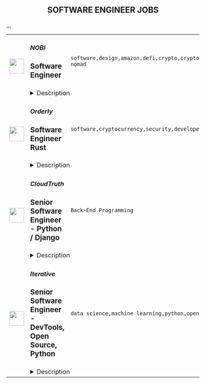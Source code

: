 <div align="center"><h2>SOFTWARE ENGINEER JOBS</h2></div><table><tr>
                <td width="100" height="100" rowspan="2">
                    <img src="https://remoteok.com/assets/img/jobs/a09575c96b564d195f8eba21570affa31664954132.png" width="38px" height="auto">
                </td>
                <td width="300">
                    <h5>NOBI</h5>
                    <h3>Software Engineer</h3>
                </td>
                <td width="300">
                    <code>software,design,amazon,defi,crypto,cryptocurrency,system,frontend,test,code,web,javascript,investment,nodejs,php,git,engineer,engineering,backend,digital nomad</code>
                </td>
                <td width="200">
                <text>2 days ago</text>
                </td>
                <td width="100" rowspan="2">
                <a href="https://remoteOK.com/remote-jobs/remote-software-engineer-nobi-128372" align="right" target="_blank">Apply</a>
                </td>
            </tr>
            <tr>
                <td colspan="3">
                <details><summary>Description</summary>
                <div>
<p></p>
<h2>Company Description</h2>
</div><div><p>NOBI helps people easily get more from their crypto asset & simplify their crypto investment experience. Our engineering team run hundreds of blockchain nodes, integrates with numerous DeFi smart contracts and run numerous real time robo trading to simplify the life our customers. <br><br>Weâre here so that everyone can be part of the global cryptocurrency movement. Join us.</p></div><div>
<p></p>
<h2>Job Description</h2>
</div><div><ul>
<li>Responsible for building and extending our backend code</li>
<li>Responsible for building APIs that serve our frontend apps</li>
<li>Responsible for maintaining and extend our test suite</li>
<li>Refactor and improve existing code to incorporate better patterns</li>
<li>Able to create unit test and implement self-test to make sure the code is running well (Profiling and optimization code)</li>
<li>Work with the other engineering team to build & maintain our numerous backend services</li>
</ul></div><div>
<p></p>
<h2>Qualifications</h2>
</div><div><ul>
<li>Bachelor's degree in Computer Science or equivalent from a reputable university</li>
<li>Minimum 2 years of working experience as Backend Engineer or equivalent</li>
<li>Minimum 2 years of extensive experience on server-side development, especially Javascript (ES6) using NodeJS & PHP using Laravel.</li>
<li>Fluent with Git and RESTful API</li>
<li>Good knowledge and experience of UNIX system and command line experience in web server configuration and setup. This includes setting up PHP engine, database server, load balancing.</li>
<li>Experience with NoSQL, Amazon AWS , Redis, Docker</li>
<li>Knowledge and experience in scalability and performance in high-traffic web systems</li>
<li>Knowledgeable on software design pattern</li>
<li>Understanding the principles of application security</li>
<li>Blockchain or Crypto enthusiast</li>
</ul></div><br/><br/>Please mention the word **PINNACLE** and tag RMy44MS4xNzMuMjE5 when applying to show you read the job post completely (#RMy44MS4xNzMuMjE5). This is a beta feature to avoid spam applicants. Companies can search these words to find applicants that read this and see they're human.
                </details>
                </td>
            </tr>,<tr>
                <td width="100" height="100" rowspan="2">
                    <img src="https://remoteok.com/assets/img/jobs/36330b3a15babcd46e7f194a4e365e8b1664781343.peg" width="38px" height="auto">
                </td>
                <td width="300">
                    <h5>Orderly</h5>
                    <h3>Software Engineer Rust</h3>
                </td>
                <td width="300">
                    <code>software,cryptocurrency,security,developer,code,financial,video,fintech,management,reliability,engineer,engineering,educational,full-time,digital nomad</code>
                </td>
                <td width="200">
                <text>4 days ago</text>
                </td>
                <td width="100" rowspan="2">
                <a href="https://remoteOK.com/remote-jobs/remote-software-engineer-rust-orderly-127358" align="right" target="_blank">Apply</a>
                </td>
            </tr>
            <tr>
                <td colspan="3">
                <details><summary>Description</summary>
                <h2 style="text-align:center;"><strong>Work with the best</strong></h2>
<p>Orderly Network is a permissionless, decentralized exchange protocol and modular ecosystem built on top of NEAR. It uses an on-chain orderbook to provide a platform complete with a risk engine, matching engine, and shared asset pools for Dapps to build on top of. Dapps built on the Orderly Network will allow for financial instruments such as; Spot Trading, Margin Trading, Perpetual Swaps and Lending & Borrowing.</p>
<p>Whilst a fully independent team operates at Orderly Network, we were incubated by NEAR and WOO Network - Industry heavyweights in their respective fields. Thanks to both the guidance and expertise Orderly Network will offer market-leading execution with low latency and minimal fees with a combination of orderbook efficiency alongside on-chain settlement. We will become the go-to network for ecosystem partners to come and build upon.</p>
<h2 style="text-align:center;"><strong>A Glimpse into Your Future at Orderly Network</strong></h2>
<ul>
<li>
<span style="text-decoration:underline;"><em>What will you be working on?</em></span>
<ul>
<li>Develop new protocols on the innovative Solana or NEAR blockchain.</li>
<li>Write and review technical proposals.</li>
<li>Write, test, and deploy high-performance, networking code.</li>
<li>Design product architecture according to business needs.</li>
<li>Program and optimize rust/wasm based smart contracts.</li>
<li>Develop infrastructure software.</li>
<li>Implement advanced features from scratch.</li>
<li>Perform technical analysis and contribute to code reviews.</li>
<li><span style="font-weight:400;">Provide the vision of how the project should be driven forward from a technical perspective.</span></li>
<li>Take part in our educational blockchain programs and make your contribution to our startups.</li>
</ul>
</li>
<li>
<span style="text-decoration:underline;"><em>What challenges will you face?</em></span>
<ul>
<li><span style="font-weight:400;">We're looking for a Rust Developer who has been involved in blockchain projects. This is a full-time remote position (possibility to work remotely as fully as partially). We are seeking a determined and creative developer who is passionate about changing the world through technology, someone who will  join a team responsible for implementation of various solutions in the Blockchain and FinTech domains where reliability and efficiency of software is crucial.</span></li>
</ul>
</li>
<li>
<span style="text-decoration:underline;"><em>What tech stacks/skills will you be using?</em></span>
<ul>
<li><span style="font-weight:400;">5+ years of software engineering experience.</span></li>
<li><span style="font-weight:400;">Experience with Virtual machines used by modern blockchains: WebAssembly, EVM, COSMWASM (would be a plus).</span></li>
<li><span style="font-weight:400;">Knowledge of best practices in blockchain management and data protection (would be a plus).</span></li>
<li>You have working experience with Rust in Solana ecosystem.</li>
<li>Experience or understanding the approach of smart contracts development.</li>
<li>Experience with relational and non-relational databases.</li>
<li>Knowledge of REST principles.</li>
<li>You understand the OOP, OOD, SOLID principles.</li>
<li>Deep knowledge of standard algorithms and data structures.</li>
<li>You can analyze and optimize the platformâs performance.</li>
<li>You have experience with security audits of third-party and internal solutions.</li>
<li>You are interested in Solana or Near ecosystem.</li>
<li>You possess strong written and verbal communication skills in English.</li>
</ul>
</li>
</ul>
<h2 style="text-align:center;"><strong>Interested in Learning More?</strong></h2>
<ul>
<li>Our hiring process begins by meeting with our People Team, who help facilitate the process of placing you in your new role. You can expect to share your experience and ideas in online video interviews with our hiring team, made up of management and potential new colleagues.</li>
<li>If you have experience in developing trading systems or financial-related products is a plus.</li>
<li>You can prepare for this interview by mentally organizing your strategies and opinions on topics such as Web3, cryptocurrency trading platforms, and your vision of how to succeed. </li>
<li>Share this! Donât be afraid of friends or co-workers stealing this job! If you are amazing and smart we will find a place for you. Check out our <a href="https://boards.greenhouse.io/orderlynetwork/jobs/5170520003" target="_blank" rel="noopener noreferrer nofollow">External Referral Incentives Program</a> as well. </li>
</ul><br/><br/>Please mention the word **ANGELIC** and tag RMy44MS4xNzMuMjE5 when applying to show you read the job post completely (#RMy44MS4xNzMuMjE5). This is a beta feature to avoid spam applicants. Companies can search these words to find applicants that read this and see they're human.
                </details>
                </td>
            </tr>,<tr>
                <td width="100" height="100" rowspan="2">
                    <img src="https://wwr-pro.s3.amazonaws.com/logos/0081/7709/logo.gif" width="38px" height="auto">
                </td>
                <td width="300">
                    <h5>CloudTruth</h5>
                    <h3> Senior Software Engineer - Python / Django</h3>
                </td>
                <td width="300">
                    <code>Back-End Programming</code>
                </td>
                <td width="200">
                <text>0 days ago</text>
                </td>
                <td width="100" rowspan="2">
                <a href="https://weworkremotely.com/remote-jobs/cloudtruth-senior-software-engineer-python-django" align="right" target="_blank">Apply</a>
                </td>
            </tr>
            <tr>
                <td colspan="3">
                <details><summary>Description</summary>
                <img src="https://we-work-remotely.imgix.net/logos/0081/7709/logo.gif?ixlib=rails-4.0.0&w=50&h=50&dpr=2&fit=fill&auto=compress" />

<p>
  <strong>Headquarters:</strong> Boston, MA USA
    <br /><strong>URL:</strong> <a href="https://cloudtruth.com">https://cloudtruth.com</a>
</p>

<div>
<strong>Position:</strong> Mid to Senior level Software Engineer</div><div><br></div><div>
<strong>Location:</strong> Remote position - US compatible timezone preferred</div><div><br></div><div>We’re seeking a mid or senior-level engineer to join our experienced team. The qualifications are simple: show an ability, eagerness to learn, and strong communication skills, and you’ll fit right in. We’re a team that values fundamentals over specifics in any particular technology. You will have the opportunity to grow your role and we’ll provide mentorship to help you develop your career and skill set.</div><div><br></div><div>Our reason for being: Service outages, security breaches, and performance degradations, are frequently the direct result of application and service misconfiguration. CloudTruth is a venture-backed startup bringing order to the configuration chaos of modern applications (particularly cloud-native ones). By joining CloudTruth, you’ll help keep customers happy by improving developers’ lives and streamlining DevOps functions.</div><div><br></div><div>As for technologies, we evaluate each problem and choose to balance productivity, maintainability, and time-to-market. Currently, that means a TypeScript &amp; React front-end application backed by a Python/Django REST API.</div><div><br></div><div><strong>Experience with Python/Django is a must-have.</strong></div><div><br></div><div>CloudTruth is a distributed team that embraces remote-first principles. Depending on where you live, you may be close enough to other team members to meet up as you see fit. </div><div><br></div><div><strong>Requirements:</strong></div><ul>
<li>Comfortable with remote work dynamics</li>
<li>Strong communication skills are a must</li>
<li>An ability and eagerness to learn</li>
<li>Experience with Python and Django</li>
</ul><div><br></div><div><strong>Nice to haves:</strong></div><ul>
<li>Experience with TypeScript or React</li>
<li>Experience with Kubernetes</li>
<li>Experience as a DevOps practitioner</li>
</ul><div><br></div><div><strong>Benefits:</strong></div><ul>
<li>Competitive salary, benefits, and equity</li>
<li>Unlimited vacation</li>
<li>Standard US holidays</li>
<li>Work-life balance</li>
</ul><div><br></div><div><strong>How to Apply:</strong></div><div><br></div><div>Contact us at joinus@cloudtruth.com with your background CV, links to LinkedIn, blog, portfolio, GitHub, or other examples of your work, and a brief statement about why you’re interested in the position. </div>

<p><strong>To apply:</strong> <a href="https://weworkremotely.com/remote-jobs/cloudtruth-senior-software-engineer-python-django">https://weworkremotely.com/remote-jobs/cloudtruth-senior-software-engineer-python-django</a></p>

                </details>
                </td>
            </tr>,<tr>
                <td width="100" height="100" rowspan="2">
                    <img src="https://weworkremotely.com/assets/IsotypeV2-1ebe3dd57673f3e8d02b7490bc0faaef55d6a95d3a4aaf17298bd3ed503ae7fe.svg" width="38px" height="auto">
                </td>
                <td width="300">
                    <h5>Business Directory Plugin</h5>
                    <h3> Senior WordPress Software Engineer (Remote)</h3>
                </td>
                <td width="300">
                    <code>Full-Stack Programming</code>
                </td>
                <td width="200">
                <text>1 days ago</text>
                </td>
                <td width="100" rowspan="2">
                <a href="https://weworkremotely.com/remote-jobs/business-directory-plugin-senior-wordpress-software-engineer-remote" align="right" target="_blank">Apply</a>
                </td>
            </tr>
            <tr>
                <td colspan="3">
                <details><summary>Description</summary>
                

<p>
  <strong>Headquarters:</strong> Utah, United States
    <br /><strong>URL:</strong> <a href="https://businessdirectoryplugin.com/">https://businessdirectoryplugin.com/</a>
</p>

<div>Hi! We're Strategy11. We are the company behind Formidable Forms and Business Directory Plugin. No matter what product we're working on, our goal is to make big projects possible without big resources and make complex tasks simple.  Our software is running on nearly 400,000 websites, and our team is growing fast.  We have tons of big plans for the future and would love for you to be a part of it.</div><div><br></div><div>As a WordPress Developer, you're responsible for Making Stuff Go. For this position, we are looking for a part-time superstar to lead Business Directory Plugin. You will build infrastructure to create new features, help plan the roadmap, improve existing code, squash bugs, and help us rapidly scale our platform.</div><div><br></div><div>We are looking for energetic and fun people who love to work hard and get things done. </div><div><br></div><div>Interested? See "How to Apply" below to learn more before applying.</div><div><br></div><div>To love this role, here’s the type of person you are:<br><br>
</div><ul>
<li>You’re a self-starter who loves taking initiative and seeing things through from conception to completion. Our developers often "own" features/tasks and are responsible for scoping, development, and testing.</li>
<li>You're an excellent communicator, fluent in both verbal and written English, who makes sure nothing slips through the cracks. We believe communication is critical and there is no such thing as over-communicating.</li>
<li>You have the curiosity and desire to learn and grow your skills.</li>
<li>You're passionate about leaving your mark on the web for all to see and are excited to work on tasks that impact <em>thousands</em> of users.</li>
<li>You take pride in the quality and craftsmanship of your work rather than just doing it to get it done.</li>
<li>You're a team player who is comfortable working alongside and helping other developers, and you don't take critical feedback personally.</li>
<li>You're happy jumping between front-end and back-end development tasks or tackling tasks that require both.</li>
<li>You're happy working on tasks of all sizes - from minor bug fixes and enhancements to large features/rewrites.</li>
</ul><div>
<br>Common responsibilities include (but are not limited to):<br><br>
</div><ul>
<li>Triaging bugs and small enhancements that come into GitHub.</li>
<li>Scoping, writing, and testing new product features and add-ons.</li>
<li>Refactoring legacy code with particular attention to backward compatibility.</li>
<li>Providing feedback and peer review for other developers (Github PRs).</li>
<li>When tickets are escalated, debug customer issues in our help desk.</li>
</ul><div><br></div><div>Here are some skills that will come in handy:<br><br>
</div><ul>
<li>Professional experience with WordPress plugin development, architecture, and standards.</li>
<li>Advanced proficiency with PHP and MySQL, including modern PHP practices (OOP, autoloading, traits, interfaces, etc).</li>
<li>Strong familiarity with JavasScript (vanilla JS, jQuery, etc).</li>
<li>Ability to use and extend build tools like webpack.</li>
<li>Familiarity with package managers such as NPM.</li>
<li>Experience working with third-party APIs (Eg Stripe, MailChimp, Zapier, etc).</li>
<li>Competent with version control through git and GitHub.</li>
<li>The ability to iterate and ship ideas quickly.</li>
<li>Exceptional troubleshooting skills.</li>
<li>Ability to keep complex ideas and features <em>simple</em>. (Simplicity is a core value!)</li>
<li>Previous freelance or remote work experience.</li>
</ul><div><br></div><div>Bonus points if you also have:<br><br>
</div><ul>
<li>Advanced proficiency in JavaScript frameworks like VueJS or React.</li>
<li>Experience with e-commerce platforms or related APIs (WooCommerce, Stripe, PayPal, etc).</li>
<li>Experience with DevOps or infrastructure management.<br><br>
</li>
</ul><div>What we offer<br><br>Working for a fast-growing bootstrapped company is a rare opportunity, one we consider a lifestyle choice rather than a job choice. Our positions are challenging, but also come with amazing advantages and fulfillment to those who earn them. Here’s what we offer.</div><div><br></div><ul>
<li>Competitive Salary.</li>
<li>Work from your home. We’re spread out all over the world – United States, Africa, Ireland, Philippines, and more.</li>
<li>Unlimited PTO after 60 days of employment. We encourage employees to take the time they need for vacation, to stay healthy, and to spend time with friends and family.</li>
<li>We happily provide or reimburse software you’ll need as well as books or courses that promote continued learning.</li>
<li>We give you the opportunity to solve challenging and meaningful problems that make a difference.</li>
<li>Ability to work with some of the best people in the business through frequent interactions.</li>
<li>And in case you were wondering: no politics, no b.s., and no jerks.</li>
</ul><div>
<br>Location</div><div><br></div><div>This is a remote position - our team is spread around the globe! Our home base is in Utah, USA, so company operating hours are 9 am - 5 pm MST (UTC -7). While full coverage is not a requirement, you must be available during a portion of the day.<br><br>
</div><div><br></div><div>Inclusion Statement</div><div><br></div><div>At Strategy11 (Formidable Forms, Business Directory Plugin), we strive to have the broadest possible view of diversity, going beyond visible differences to include the background, experiences, skills, and perspectives that make each person unique. Strategy11 is proud to be an equal opportunity workplace and is committed to equal employment opportunity regardless of race, color, ancestry, religion, sex, national origin, sexual orientation, age, citizenship, marital status, disability, gender identity, Veteran status, or any other basis protected by federal, state, or local law.<br><br>
</div><div><br></div><div>How to apply?</div><div><br></div><div>If all of this sounds interesting, then please submit your application!</div><div><br></div><div>Also note, don't forget to proofread before submitting. Check spelling, capitalization, etc. This is your chance to make your application stand out :)<br><br>We won’t be able to individually respond to all applications, but if we feel you’re a strong match, someone will be in touch shortly. Qualified candidates will be asked to do a simple code challenge.<br><br>Thanks and we look forward to hearing from you!</div>

<p><strong>To apply:</strong> <a href="https://weworkremotely.com/remote-jobs/business-directory-plugin-senior-wordpress-software-engineer-remote">https://weworkremotely.com/remote-jobs/business-directory-plugin-senior-wordpress-software-engineer-remote</a></p>

                </details>
                </td>
            </tr>,<tr>
                <td width="100" height="100" rowspan="2">
                    <img src="https://wwr-pro.s3.amazonaws.com/logos/0071/3712/logo.gif" width="38px" height="auto">
                </td>
                <td width="300">
                    <h5>Tiller</h5>
                    <h3> Senior Software Engineer (Ops Focus) at Tiller</h3>
                </td>
                <td width="300">
                    <code>DevOps and Sysadmin</code>
                </td>
                <td width="200">
                <text>6 days ago</text>
                </td>
                <td width="100" rowspan="2">
                <a href="https://weworkremotely.com/remote-jobs/tiller-senior-software-engineer-ops-focus-at-tiller" align="right" target="_blank">Apply</a>
                </td>
            </tr>
            <tr>
                <td colspan="3">
                <details><summary>Description</summary>
                <img src="https://we-work-remotely.imgix.net/logos/0071/3712/logo.gif?ixlib=rails-4.0.0&w=50&h=50&dpr=2&fit=fill&auto=compress" />

<p>
  <strong>Headquarters:</strong> Seattle, WA, USA
    <br /><strong>URL:</strong> <a href="http://tillerhq.com">http://tillerhq.com</a>
</p>

<div>We are looking for a senior software engineer with considerable operations engineering experience to accelerate our team’s adoption of best practices while contributing to product development as a key member of our cross-functional engineering team. Your perspective and track record of implementing modern, state-of-the-art site reliability engineering, CI/CD automation, and service architecture automation will be a force multiplier to our growing team of talented engineers. </div><div><br></div><div>You’ll take ownership of critical DevOps and Site Reliability Engineering projects and provide related mentorship, guidance, and domain expertise to your peers, delivering a reliable service  that will delight our customers now and as we continue to scale. You should have a deep understanding of distributed application service concepts, a propensity for figuring stuff out, and some additional depth in either back-end development, front-end development, or QA automation. You were born a problem solver and love finding efficient and durable ways to solve difficult problems.</div><div><br></div><div><strong>What You’ll Do</strong></div><ul>
<li>Build secure solutions that honor the trust customers are placing in our service</li>
<li>Lead the development of operations engineering practices, including collaborating across the organization on capacity planning, service level objectives, error budgets and incident response outcomes</li>
<li>Collaborate with the rest of the team on a broad range of infrastructure and product development work</li>
<li>Evangelize the benefits of modern SRE and DevOps practices across the organization</li>
<li>Highlight and celebrate wins, as well as blamelessly assess failures from current and future attempts at implementing best practices such as CI/CD, observability, alerting and monitoring</li>
<li>Tenaciously dive into complex infrastructure as well as application code, figure it out, and improve or update it</li>
<li>Relentlessly share information, always leaving better code, practices, and documentation so it’s easier for others to understand your reasoning and follow your tracks</li>
<li>Be curious - troubleshoot operational issues when a customer is experiencing a quirky condition or when you or your teammates notice something isn’t quite right</li>
</ul><div>
<br><br>
</div><div><strong>Helpful For Success</strong></div><ul>
<li>Significant experience as an SRE or DevOps practitioner - you have experience building, operating, and troubleshooting complex applications using cloud infrastructure</li>
<li>Ideal candidates will have specific experience with Google Cloud Platform</li>
<li>Some experience with a good cross-section of our tech stack, including Google Cloud Platform, GitHub, Node.js, MongoDB, TypeScript, React, Google Apps Script/Editor Add-ons APIs and ecosystem, and Microsoft Office Add-ins APIs and ecosystem</li>
<li>Experience maintaining and refactoring legacy applications</li>
</ul><div><br></div><div><strong>Why Tiller</strong></div><ul>
<li>We’re small and growing, so you’ll have tremendous agency and outsized impact on our developing culture, the Tiller service, and the success of our customers</li>
<li>You’ll be surrounded by awesome, supportive colleagues who know how to have fun together</li>
<li>We’ve been fully remote from day one; work from anywhere</li>
<li>You’ll have an opportunity to explore a broad range of development and operations tools, technologies, and practices; you won’t be siloed or pigeon-holed</li>
<li>You’ll have ongoing and repeated opportunities to pull up a seat at a lot of tables and wear multiple ‘hats’, depending on where your interests and capabilities lie; we have growth needs well beyond software development, and you’ll be close to them all, including IT, security, ops, customer support, product management, marketing </li>
<li>We’re pioneers in Open Banking, a world-wide security and privacy initiative that gives customers more control over what financial institution information they share, and with whom</li>
<li>Our customers tend to stick around - we have one of the highest customer retention rates among consumer fintech services</li>
<li>Our team also sticks around, and we have uniquely high retention</li>
<li>You will be eligible for stock options and equity ownership</li>
<li>We provide health care coverage</li>
</ul><div><br></div><div><strong>Our Values</strong></div><div><br></div><div>
<strong>How we work together: </strong>Tiller is intent on making this a great place to work for our entire team. A place where our team can do their best work, and an environment that supports their full lives, from kids to aging parents, from nieces and nephews and their larger community. </div><div><br></div><div>To do this, four values that guide our work are empowerment, trust, engagement, and optimism. </div><div><br></div><div>We <strong>empower</strong> each other to do our best work. We value good judgment over rules; proactive decisions over approvals. We take ownership in our own productivity, knowing we’re all critical in the success of Tiller. We communicate openly, follow-through, and ask questions. </div><div><br></div><div>We depend on <strong>trust</strong> rather than oversight as a team. We rely on each other to make decisions in the interest of Tiller and our customers. We demonstrate positive intent so that others may presume positive intent. </div><div><br></div><div>
<strong>Engagement</strong> is the glue that holds us together. We know that communication across the wire is harder than in person, so we take risks in sharing more of ourselves with each other online. We enjoy a good laugh together. We also speak up and raise hard questions with each other. </div><div>
<br>As a team, we’re also <strong>optimistic</strong>. Despite what sometimes feels like a crushing backlog, a long list of ways we can deliver value to our customers, and a keen awareness of our shortcomings, we keep our focus on a future that is bright.</div>

<p><strong>To apply:</strong> <a href="https://weworkremotely.com/remote-jobs/tiller-senior-software-engineer-ops-focus-at-tiller">https://weworkremotely.com/remote-jobs/tiller-senior-software-engineer-ops-focus-at-tiller</a></p>

                </details>
                </td>
            </tr>,<tr>
                <td width="100" height="100" rowspan="2">
                    <img src="https://wwr-pro.s3.amazonaws.com/logos/0081/6782/logo.gif" width="38px" height="auto">
                </td>
                <td width="300">
                    <h5>Gfinity PLC</h5>
                    <h3> Senior Software Engineering Manager</h3>
                </td>
                <td width="300">
                    <code>Full-Stack Programming</code>
                </td>
                <td width="200">
                <text>30 days ago</text>
                </td>
                <td width="100" rowspan="2">
                <a href="https://weworkremotely.com/remote-jobs/gfinity-plc-senior-software-engineering-manager" align="right" target="_blank">Apply</a>
                </td>
            </tr>
            <tr>
                <td colspan="3">
                <details><summary>Description</summary>
                <img src="https://we-work-remotely.imgix.net/logos/0081/6782/logo.gif?ixlib=rails-4.0.0&w=50&h=50&dpr=2&fit=fill&auto=compress" />

<p>
  <strong>Headquarters:</strong> London
    <br /><strong>URL:</strong> <a href="https://gfinityplc.com">https://gfinityplc.com</a>
</p>

<div>
<br>Are you passionate about scaling engineering teams and process to design and deliver robust, highly available software systems? Are you ready to be impactful and innovative in an exciting and growing market?  Do you love gaming and/or esports?<br><br>
</div><div>
<br>We are Gfinity! We have a rich history in the esports and competitive gaming space, having worked with major brands including Formula1, the Premier league, NVIDIA, Redbull, Nintendo, and many more. We've built one of the world's most powerful tournament platforms and now we're now using this foundational technology to create a fully self-serviced product for game studios and web publishers to leverage the power of competition to drive gamer retention, engagement, and value.<br><br>
</div><div>
<br>We are looking for an experienced Technical/Software Engineering Manager to oversee and coordinate engineering functions across sub-teams working within the same esports product.<br><br>
</div><div>
<strong><br>Key Responsibilities:<br></strong><br>
</div><ul>
<li>Applying your experience and passion for delivering high-quality solutions to own and drive the engineering function across multiple teams</li>
<li>Collect and digest product and project requirements from multiple sources in order to collate, plan, and coordinate engineering efforts</li>
<li>Liaise and collaborate with product managers, engineering team leads, and executive leadership on a regular basis</li>
<li>Monitor and measure engineering progress, quality, efficiency, and happiness, working with teams to recommend and implement improvements</li>
<li>Lead system architecture and design processes, ensuring solutions are robust, functional, maintainable, testable, extensible, etc.</li>
<li>Develop and refine processes to grow and scale the engineering function of the business</li>
<li>Develop a process for managing API and systems documentation to be used by internal and external developers</li>
<li>Participate in roadmapping, requirements planning, and sprint planning sessions</li>
<li>Participant in the hiring and evaluation process for future team members</li>
<li>Develop and refine onboarding processes and documentation</li>
</ul><div>
<strong><br> Key Qualifications:<br></strong><br>
</div><ul>
<li>7-10+ years as a software engineer in PHP, Javascript, or both with 2+ years working as an engineering manager, or 3+ years working as a team lead</li>
<li>Demonstratable experience managing software engineering projects with a team of at least 15 to 30 people</li>
<li>Experience designing, diagramming, and documenting software applications and systems</li>
<li>Experience building high availability, geographically distributed systems</li>
<li>Experience with identitfying, implementing, and managing software engineering KPIs – what and how to track, and how to utilize the information to maximize team productivity and happiness</li>
<li>Experience with cache mechanics and systems (such as Cloudflare)</li>
<li>Working knowledge of Docker</li>
<li>Working knowledge of test-driven development, writing tests, test tooling, coverage targets, etc.</li>
<li>Working knowledge of database systems</li>
<li>Excellent communication, collaboration, and organizational skills</li>
<li>Strong capability to work cross-functionally</li>
<li>Familiarity with cloud infrastructure, particularly AWS</li>
<li>Experience with data-driven decision making</li>
<li>Experience with assimilating outside inputs such as customer requests into core product requirements</li>
<li>Familiarity with project management processes and tooling such as ClickUp, JIRA, etc.</li>
</ul><div>
<strong><br>Bonus Qualifications:<br></strong><br>
</div><ul>
<li>Experience growing and scaling development teams and their processes</li>
<li>Esports experience of any kind, including non-technical</li>
<li>Hands-on experience with PHP 8.0+, Symfony 6, Vue3, Vite, and Typescript</li>
<li>Engineering experience in the gaming industry (especially Unity or Unreal Engine)</li>
<li>Engineering experience with SaaS/PaaS companies</li>
<li>Hands-on experience driving system performance at scale</li>
<li>Hands-on experience writing complex SQL queries</li>
<li>Experience with NoSQL</li>
</ul><div>
<strong><br>We are striving to create a diverse and inclusive environment. We encourage all applicants to apply for our roles. We value and actively seek diverse talent!<br></strong><br>
</div><div>
<strong><br>Get to know us better:<br></strong><br>
</div><div>
<br>https://www.gfinityplc.com/<br><br>
</div>

<p><strong>To apply:</strong> <a href="https://weworkremotely.com/remote-jobs/gfinity-plc-senior-software-engineering-manager">https://weworkremotely.com/remote-jobs/gfinity-plc-senior-software-engineering-manager</a></p>

                </details>
                </td>
            </tr>,<tr>
                <td width="100" height="100" rowspan="2">
                    <img src="https://remotive.com/job/1187421/logo" width="38px" height="auto">
                </td>
                <td width="300">
                    <h5>Iterative</h5>
                    <h3>Senior Software Engineer - Front-end, Typescript</h3>
                </td>
                <td width="300">
                    <code>backend,git,machine learning,python</code>
                </td>
                <td width="200">
                <text>1 days ago</text>
                </td>
                <td width="100" rowspan="2">
                <a href="https://remotive.com/remote-jobs/software-dev/senior-software-engineer-front-end-typescript-1187421" align="right" target="_blank">Apply</a>
                </td>
            </tr>
            <tr>
                <td colspan="3">
                <details><summary>Description</summary>
                <p>The ML tools ecosystem is what JS space was 10 years ago: there’s a clear need for better tools, frameworks, and open standards. <span class="notion-enable-hover" style="font-style: italic;">ITERATIVE</span> is already a well known company in this fast-evolving space with a big, engaged open-source community. Please consider joining our <span class="notion-enable-hover" style="font-style: italic;">remote-first team</span> if you love open-source, if you’re interested in building dev tools and simplifying the lives of many, many developers in ML.</p>
<p><span style="font-weight: 600; color: #000000; letter-spacing: 0.75px;"><br class="Apple-interchange-newline">Job Description</span></p>
<p>We’re seeking<span class="notion-enable-hover" style="font-weight: 600;"> </span><span class="notion-enable-hover">TypeScript front-end engineers to build our</span><span class="notion-enable-hover"> <a href="https://studio.iterative.ai/" rel="nofollow" style="font-weight: 600;">SaaS product</a> and a</span><span class="notion-enable-hover" style="font-weight: 600;"> VS Code UI</span> (to be open sourced soon!) for our popular machine learning tools: <a class="notion-link-token notion-enable-hover" href="http://dvc.org/" rel="nofollow" style="cursor: pointer; overflow-wrap: break-word;" target="_blank"><span class="link-annotation-unknown-block-id--1168671846" style="border-bottom-width: 0.05em; border-color: rgba(55, 53, 47, 0.4); opacity: 0.7;">DVC</span></a> (9k+ <span style="line-height: 1em; white-space: nowrap; ">⭐</span>on GitHub) and <a class="notion-link-token notion-enable-hover" href="http://cml.dev/" rel="nofollow" style="cursor: pointer; overflow-wrap: break-word;" target="_blank"><span class="link-annotation-unknown-block-id--2051758088" style="border-bottom-width: 0.05em; border-color: rgba(55, 53, 47, 0.4); opacity: 0.7;">CML</span></a> (3k+ <span style="line-height: 1em; white-space: nowrap; ">⭐</span> on GitHub).</p>
<p><span style="color: var(--remotive-chocolate);">If you have experience with dev tools like GitHub, UI plugins for Git, etc., you should have some sense what the project is like (if not, check our <a href="https://iterative.ai/" rel="nofollow">site</a>).</span></p>
<p> </p>
<p class="h3">Tech Stack</p>
<ul>
<li>TypeScript</li>
</ul>
<ul>
<li>Node</li>
</ul>
<ul>
<li>React</li>
</ul>
<ul>
<li>Python (on the backend)</li>
</ul>
<p> </p>
<p class="h3">Must have</p>
<ul>
<li>Strong TS/JS/Node experience (5+ years)</li>
</ul>
<ul>
<li>Excellent communication skills and a positive mindset 🤗</li>
</ul>
<ul>
<li>Initiative to help shape the engineering practices, products, and culture of a young startup</li>
</ul>
<p><br><br></p>
<p class="h3">Nice to have</p>
<ul>
<li>Python or open source experience - good to have</li>
</ul>
<ul>
<li>Some domain knowledge (DS/ML understanding) - an advantage</li>
</ul>
<p> </p>
<img src="https://remotive.com/job/track/1187421/blank.gif?source=public_api" alt=""/>
                </details>
                </td>
            </tr>,<tr>
                <td width="100" height="100" rowspan="2">
                    <img src="https://remotive.com/job/1187416/logo" width="38px" height="auto">
                </td>
                <td width="300">
                    <h5>Iterative</h5>
                    <h3>Senior Software Engineer  - DevTools, Open Source, Python</h3>
                </td>
                <td width="300">
                    <code>data science,machine learning,python,open source</code>
                </td>
                <td width="200">
                <text>1 days ago</text>
                </td>
                <td width="100" rowspan="2">
                <a href="https://remotive.com/remote-jobs/software-dev/senior-software-engineer-devtools-open-source-python-1187416" align="right" target="_blank">Apply</a>
                </td>
            </tr>
            <tr>
                <td colspan="3">
                <details><summary>Description</summary>
                <p><strong>Job Description</strong></p>
<p>Strong Python knowledge and excellent coding culture (standards, unit test, etc) are required. Alternatively, strong skill in other languages along with some knowledge of Python is also acceptable.</p>
<p><br><br></p>
<div class="h3">Responsibilities</div>
<ul>
<li>Discuss and research issues, features, new products.</li>
</ul>
<ul>
<li>Write code (see some <a class="postings-link" href="https://github.com/iterative/dvc/pulls?q=is%3Apr+is%3Aclosed" rel="nofollow"><strong>PR examples</strong></a>).</li>
</ul>
<ul>
<li>Write docs if needed for your code (see this <a class="postings-link" href="https://github.com/iterative/dvc.org" rel="nofollow"><strong>repo</strong></a>).</li>
</ul>
<ul>
<li>Being actively involved with the community - talk to users on Github, Discord, forum.</li>
</ul>
<p><br><br></p>
<div class="h3">Must have</div>
<ul>
<li>Motivation and interest</li>
</ul>
<ul>
<li>Remote work self-discipline</li>
</ul>
<ul>
<li>Excellent communication skills - clear, constructive, and respectful dialog with other team members, community.</li>
</ul>
<ul>
<li>Can focus and deliver a task w/o constantly switching to other stuff - respect team's planning, deadlines, etc</li>
</ul>
<p><br><br></p>
<div class="h3">Great to have</div>
<ul>
<li>Experience working remotely</li>
</ul>
<ul>
<li>Open source contributions or experience of maintaining, developing an open source project</li>
</ul>
<ul>
<li>System programming experience - kernel, databases, etc.</li>
</ul>
<ul>
<li>Machine learning or data science experience</li>
</ul>
<img src="https://remotive.com/job/track/1187416/blank.gif?source=public_api" alt=""/>
                </details>
                </td>
            </tr></table>